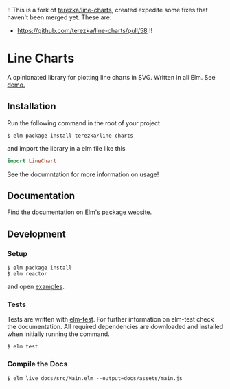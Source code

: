 !!
This is a fork of [terezka/line-charts](https://package.elm-lang.org/packages/terezka/line-charts/latest/), created expedite some fixes that haven't been merged yet. These are:
* https://github.com/terezka/line-charts/pull/58
!!

# Line Charts

A opinionated library for plotting line charts in SVG. Written in all Elm. See [demo.](https://terezka.github.io/line-charts/)

## Installation

Run the following command in the root of your project

```shell
$ elm package install terezka/line-charts
```

and import the library in a elm file like this 

```elm
import LineChart
```

See the documntation for more information on usage!

## Documentation

Find the documentation on [Elm's package website](http://package.elm-lang.org/packages/terezka/line-charts/latest).

## Development

### Setup

```shell
$ elm package install
$ elm reactor
```

and open [examples](https://localhost:8000/examples).

### Tests

Tests are written with [elm-test](https://github.com/elm-community/elm-test).
For further information on elm-test check the documentation.
All required dependencies are downloaded and installed when initially running the command.

```shell
$ elm test
```

### Compile the Docs

```shell
$ elm live docs/src/Main.elm --output=docs/assets/main.js
```
